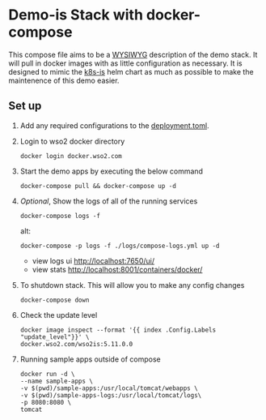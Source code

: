 # Demo-is Stack with docker-compose

This compose file aims to be a [WYSIWYG](https://en.wikipedia.org/wiki/WYSIWYG) description of the demo stack. It will pull in docker images with as little configuration as necessary. It is designed to mimic the [k8s-is](https://github.com/wso2/kubernetes-is) helm chart as much as possible to make the maintenence of this demo easier.

## Set up

1. Add any required configurations to the [deployment.toml](../config-volumes/identity-server/deployment.toml).

1. Login to wso2 docker directory

    ```shell
    docker login docker.wso2.com
    ```

1. Start the demo apps by executing the below command

    ```shell
    docker-compose pull && docker-compose up -d
    ```

1. *Optional*, Show the logs of all of the running services

    ```shell
    docker-compose logs -f
    ```
    alt:
    ```shell
    docker-compose -p logs -f ./logs/compose-logs.yml up -d
    ```
    - view logs ui [http://localhost:7650/ui/](http://localhost:7650/ui/)
    - view stats [http://localhost:8001/containers/docker/](http://localhost:8001/containers/docker/)

1. To shutdown stack. This will allow you to make any config changes

    ```shell
    docker-compose down
    ```

1. Check the update level

    ```shell
    docker image inspect --format '{{ index .Config.Labels "update_level"}}' \
    docker.wso2.com/wso2is:5.11.0.0
    ```

1. Running sample apps outside of compose
    ```shell
    docker run -d \
    --name sample-apps \
    -v $(pwd)/sample-apps:/usr/local/tomcat/webapps \
    -v $(pwd)/sample-apps-logs:/usr/local/tomcat/logs\
    -p 8080:8080 \
    tomcat
    ```

